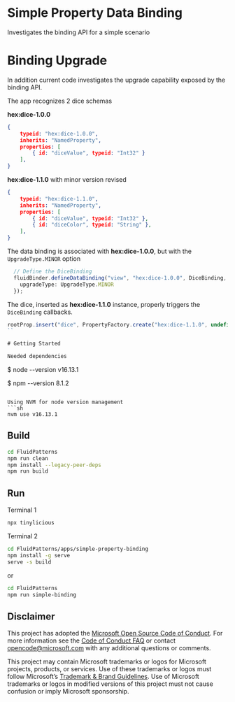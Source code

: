 # Simple Property Data Binding 

Investigates the binding API for a simple scenario

# Binding Upgrade

In addition current code investigates the upgrade capability exposed by the binding API. 

The app recognizes 2 dice schemas

__hex:dice-1.0.0__
```json
{
    typeid: "hex:dice-1.0.0",
    inherits: "NamedProperty",
    properties: [
        { id: "diceValue", typeid: "Int32" }
    ],
}
```
__hex:dice-1.1.0__ with minor version revised
```json
{
    typeid: "hex:dice-1.1.0",
    inherits: "NamedProperty",
    properties: [
        { id: "diceValue", typeid: "Int32" },
        { id: "diceColor", typeid: "String" },
    ],
}
```

The data binding is associated with __hex:dice-1.0.0__, but with the `UpgradeType.MINOR` option

```ts
  // Define the DiceBinding
  fluidBinder.defineDataBinding("view", "hex:dice-1.0.0", DiceBinding, {
    upgradeType: UpgradeType.MINOR
  });
```

The dice, inserted as __hex:dice-1.1.0__ instance, properly triggers the `DiceBinding` callbacks.

```ts
rootProp.insert("dice", PropertyFactory.create("hex:dice-1.1.0", undefined, { "diceValue": "0", "diceColor": "green" }));
``

# Getting Started

Needed dependencies
```
$ node --version
v16.13.1

$ npm --version
8.1.2
```

Using NVM for node version management
```sh
nvm use v16.13.1
```
## Build

```sh
cd FluidPatterns
npm run clean
npm install --legacy-peer-deps
npm run build
```


## Run

Terminal 1

```sh
npx tinylicious
```

Terminal 2

```sh
cd FluidPatterns/apps/simple-property-binding
npm install -g serve
serve -s build
```
or 

```sh
cd FluidPatterns
npm run simple-binding
```

## Disclaimer

This project has adopted the [Microsoft Open Source Code of Conduct](https://opensource.microsoft.com/codeofconduct/).
For more information see the [Code of Conduct FAQ](https://opensource.microsoft.com/codeofconduct/faq/) or contact
[opencode@microsoft.com](mailto:opencode@microsoft.com) with any additional questions or comments.

This project may contain Microsoft trademarks or logos for Microsoft projects, products, or services. Use of these
trademarks or logos must follow Microsoft’s [Trademark & Brand Guidelines](https://www.microsoft.com/trademarks). Use of
Microsoft trademarks or logos in modified versions of this project must not cause confusion or imply Microsoft
sponsorship.
